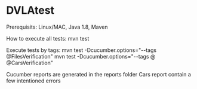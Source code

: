 # DVLAtest
Prerequisits:
Linux/MAC,
Java 1.8,
Maven

How to execute all tests:
mvn test

Execute tests by tags:
mvn test -Dcucumber.options="--tags @FilesVerification"
mvn test -Dcucumber.options="--tags @  @CarsVerification"

Cucumber reports are generated in the reports folder
Cars report contain a few intentioned errors
